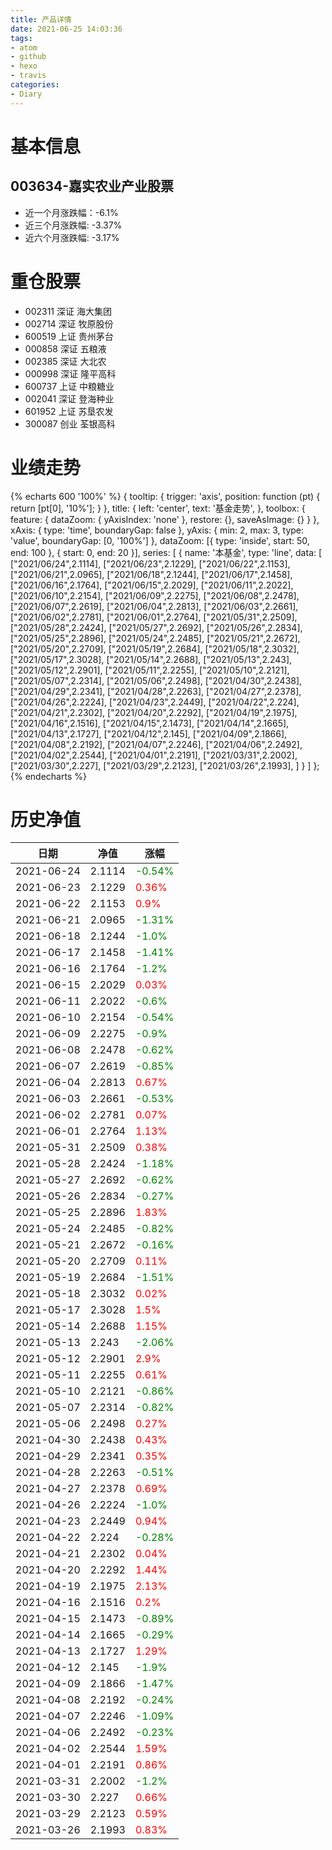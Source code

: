 ```yaml
---
title: 产品详情
date: 2021-06-25 14:03:36
tags:
- atom
- github
- hexo
- travis
categories:
- Diary
---
```


# 基本信息
## 003634-嘉实农业产业股票
- 近一个月涨跌幅：-6.1%
- 近三个月涨跌幅: -3.37%
- 近六个月涨跌幅: -3.17%

# 重仓股票
- 002311 深证 海大集团
- 002714 深证 牧原股份
- 600519 上证 贵州茅台
- 000858 深证 五粮液
- 002385 深证 大北农
- 000998 深证 隆平高科
- 600737 上证 中粮糖业
- 002041 深证 登海种业
- 601952 上证 苏垦农发
- 300087 创业 荃银高科
# 业绩走势

{% echarts 600 '100%' %}
{
  tooltip: {
        trigger: 'axis',
        position: function (pt) {
            return [pt[0], '10%'];
        }
    },
    title: {
        left: 'center',
        text: '基金走势',
    },
    toolbox: {
        feature: {
            dataZoom: {
                yAxisIndex: 'none'
            },
            restore: {},
            saveAsImage: {}
        }
    },
    xAxis: {
        type: 'time',
        boundaryGap: false
    },
    yAxis: {
        min: 2,
        max: 3,
        type: 'value',
        boundaryGap: [0, '100%']
    },
    dataZoom: [{
        type: 'inside',
        start: 50,
        end: 100
    }, {
        start: 0,
        end: 20
    }],
    series: [
        {
            name: '本基金',
            type: 'line',
            data: [
["2021/06/24",2.1114],
["2021/06/23",2.1229],
["2021/06/22",2.1153],
["2021/06/21",2.0965],
["2021/06/18",2.1244],
["2021/06/17",2.1458],
["2021/06/16",2.1764],
["2021/06/15",2.2029],
["2021/06/11",2.2022],
["2021/06/10",2.2154],
["2021/06/09",2.2275],
["2021/06/08",2.2478],
["2021/06/07",2.2619],
["2021/06/04",2.2813],
["2021/06/03",2.2661],
["2021/06/02",2.2781],
["2021/06/01",2.2764],
["2021/05/31",2.2509],
["2021/05/28",2.2424],
["2021/05/27",2.2692],
["2021/05/26",2.2834],
["2021/05/25",2.2896],
["2021/05/24",2.2485],
["2021/05/21",2.2672],
["2021/05/20",2.2709],
["2021/05/19",2.2684],
["2021/05/18",2.3032],
["2021/05/17",2.3028],
["2021/05/14",2.2688],
["2021/05/13",2.243],
["2021/05/12",2.2901],
["2021/05/11",2.2255],
["2021/05/10",2.2121],
["2021/05/07",2.2314],
["2021/05/06",2.2498],
["2021/04/30",2.2438],
["2021/04/29",2.2341],
["2021/04/28",2.2263],
["2021/04/27",2.2378],
["2021/04/26",2.2224],
["2021/04/23",2.2449],
["2021/04/22",2.224],
["2021/04/21",2.2302],
["2021/04/20",2.2292],
["2021/04/19",2.1975],
["2021/04/16",2.1516],
["2021/04/15",2.1473],
["2021/04/14",2.1665],
["2021/04/13",2.1727],
["2021/04/12",2.145],
["2021/04/09",2.1866],
["2021/04/08",2.2192],
["2021/04/07",2.2246],
["2021/04/06",2.2492],
["2021/04/02",2.2544],
["2021/04/01",2.2191],
["2021/03/31",2.2002],
["2021/03/30",2.227],
["2021/03/29",2.2123],
["2021/03/26",2.1993],
]
        }
    ]
};
{% endecharts %}

# 历史净值

| 日期 | 净值 | 涨幅 |
| --- | --- | --- |
|2021-06-24|2.1114|<font color=green>-0.54%</font>|
|2021-06-23|2.1229|<font color=red>0.36%</font>|
|2021-06-22|2.1153|<font color=red>0.9%</font>|
|2021-06-21|2.0965|<font color=green>-1.31%</font>|
|2021-06-18|2.1244|<font color=green>-1.0%</font>|
|2021-06-17|2.1458|<font color=green>-1.41%</font>|
|2021-06-16|2.1764|<font color=green>-1.2%</font>|
|2021-06-15|2.2029|<font color=red>0.03%</font>|
|2021-06-11|2.2022|<font color=green>-0.6%</font>|
|2021-06-10|2.2154|<font color=green>-0.54%</font>|
|2021-06-09|2.2275|<font color=green>-0.9%</font>|
|2021-06-08|2.2478|<font color=green>-0.62%</font>|
|2021-06-07|2.2619|<font color=green>-0.85%</font>|
|2021-06-04|2.2813|<font color=red>0.67%</font>|
|2021-06-03|2.2661|<font color=green>-0.53%</font>|
|2021-06-02|2.2781|<font color=red>0.07%</font>|
|2021-06-01|2.2764|<font color=red>1.13%</font>|
|2021-05-31|2.2509|<font color=red>0.38%</font>|
|2021-05-28|2.2424|<font color=green>-1.18%</font>|
|2021-05-27|2.2692|<font color=green>-0.62%</font>|
|2021-05-26|2.2834|<font color=green>-0.27%</font>|
|2021-05-25|2.2896|<font color=red>1.83%</font>|
|2021-05-24|2.2485|<font color=green>-0.82%</font>|
|2021-05-21|2.2672|<font color=green>-0.16%</font>|
|2021-05-20|2.2709|<font color=red>0.11%</font>|
|2021-05-19|2.2684|<font color=green>-1.51%</font>|
|2021-05-18|2.3032|<font color=red>0.02%</font>|
|2021-05-17|2.3028|<font color=red>1.5%</font>|
|2021-05-14|2.2688|<font color=red>1.15%</font>|
|2021-05-13|2.243|<font color=green>-2.06%</font>|
|2021-05-12|2.2901|<font color=red>2.9%</font>|
|2021-05-11|2.2255|<font color=red>0.61%</font>|
|2021-05-10|2.2121|<font color=green>-0.86%</font>|
|2021-05-07|2.2314|<font color=green>-0.82%</font>|
|2021-05-06|2.2498|<font color=red>0.27%</font>|
|2021-04-30|2.2438|<font color=red>0.43%</font>|
|2021-04-29|2.2341|<font color=red>0.35%</font>|
|2021-04-28|2.2263|<font color=green>-0.51%</font>|
|2021-04-27|2.2378|<font color=red>0.69%</font>|
|2021-04-26|2.2224|<font color=green>-1.0%</font>|
|2021-04-23|2.2449|<font color=red>0.94%</font>|
|2021-04-22|2.224|<font color=green>-0.28%</font>|
|2021-04-21|2.2302|<font color=red>0.04%</font>|
|2021-04-20|2.2292|<font color=red>1.44%</font>|
|2021-04-19|2.1975|<font color=red>2.13%</font>|
|2021-04-16|2.1516|<font color=red>0.2%</font>|
|2021-04-15|2.1473|<font color=green>-0.89%</font>|
|2021-04-14|2.1665|<font color=green>-0.29%</font>|
|2021-04-13|2.1727|<font color=red>1.29%</font>|
|2021-04-12|2.145|<font color=green>-1.9%</font>|
|2021-04-09|2.1866|<font color=green>-1.47%</font>|
|2021-04-08|2.2192|<font color=green>-0.24%</font>|
|2021-04-07|2.2246|<font color=green>-1.09%</font>|
|2021-04-06|2.2492|<font color=green>-0.23%</font>|
|2021-04-02|2.2544|<font color=red>1.59%</font>|
|2021-04-01|2.2191|<font color=red>0.86%</font>|
|2021-03-31|2.2002|<font color=green>-1.2%</font>|
|2021-03-30|2.227|<font color=red>0.66%</font>|
|2021-03-29|2.2123|<font color=red>0.59%</font>|
|2021-03-26|2.1993|<font color=red>0.83%</font>|
